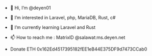 - 👋 Hi, I’m @deyen01
- 👀 I’m interested in Laravel, php, MariaDB, Rust, c#
- 🌱 I’m currently learning Laravel and Rust
- 📫 How to reach me : MatrixID @salawat:ms.deyen.net

- Donate ETH 0x162Ed4517395182fEE1eB44E375DF9d7473CCab0

<!---
deyen01/deyen01 is a ✨ special ✨ repository because its `README.md` (this file) appears on your GitHub profile.
You can click the Preview link to take a look at your changes.
--->
